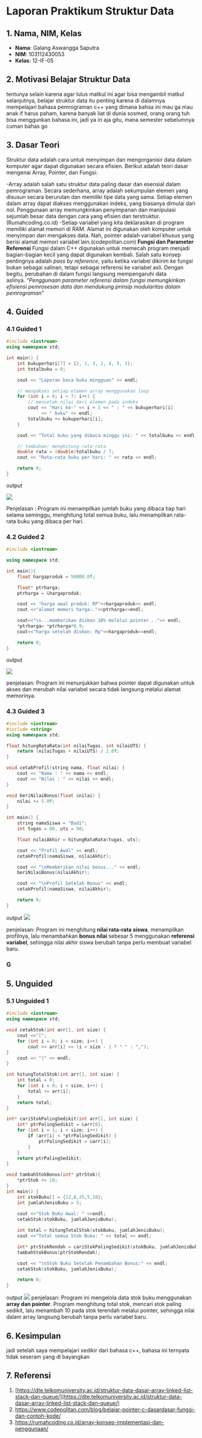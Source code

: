 # Laporan Praktikum Struktur Data

## 1. Nama, NIM, Kelas
- **Nama**: Galang Aswangga Saputra
- **NIM**: 103112430053
- **Kelas**: 12-IF-05

## 2. Motivasi Belajar Struktur Data
tentunya selain karena agar lulus matkul ini agar bisa mengambil matkul selanjutnya, belajar struktur data itu penting karena di dalamnya mempelajari bahasa pemrograman c++ yang dimana bahsa ini mau ga mau anak if harus paham, karena banyak liat di dunia sosmed, orang orang tuh bisa menggunkan bahasa ini, jadi ya iri aja gitu, mana semester sebelumnya cuman bahas go
## 3. Dasar Teori
Struktur data adalah cara untuk menyimpan dan mengorganisir data dalam komputer agar dapat digunakan secara efisien. Berikut adalah teori dasar mengenai Array, Pointer, dan Fungsi:

-Array adalah salah satu struktur data paling dasar dan esensial dalam pemrograman. Secara sederhana, array adalah sekumpulan elemen yang disusun secara berurutan dan memiliki tipe data yang sama. Setiap elemen dalam array dapat diakses menggunakan indeks, yang biasanya dimulai dari nol. Penggunaan array memungkinkan penyimpanan dan manipulasi sejumlah besar data dengan cara yang efisien dan terstruktur. (Rumahcoding.co.id)
-Setiap variabel yang kita deklarasikan di program memiliki alamat memori di RAM. Alamat ini digunakan oleh komputer untuk menyimpan dan mengakses data. Nah, pointer adalah variabel khusus yang berisi alamat memori variabel lain.(codepolitan.com)
**Fungsi dan Parameter Referensi** Fungsi dalam C++ digunakan untuk memecah program menjadi bagian-bagian kecil yang dapat digunakan kembali. Salah satu konsep pentingnya adalah _pass by reference_, yaitu ketika variabel dikirim ke fungsi bukan sebagai salinan, tetapi sebagai referensi ke variabel asli. Dengan begitu, perubahan di dalam fungsi langsung mempengaruhi data aslinya. _“Penggunaan parameter referensi dalam fungsi memungkinkan efisiensi pemrosesan data dan mendukung prinsip modularitas dalam pemrograman”_
## 4. Guided
### 4.1 Guided 1

```cpp
#include <iostream>
using namespace std;

int main() {
    int bukuperhari[7] = {2, 1, 3, 2, 4, 5, 1};
    int totalbuku = 0;

    cout << "Laporan baca buku mingguan" << endl;

    // mengakses setiap elemen array menggunakan loop
    for (int i = 0; i < 7; i++) {
        // mencetak nilai dari elemen pada indeks
        cout << "Hari ke-" << i + 1 << " : " << bukuperhari[i]
             << " buku" << endl;
        totalbuku += bukuperhari[i];
    }

    cout << "Total buku yang dibaca minggu ini: " << totalbuku << endl;

    // tambahan: menghitung rata-rata
    double rata = (double)totalbuku / 7;
    cout << "Rata-rata buku per hari: " << rata << endl;

    return 0;
}
```

output

![](output/1.png)

Penjelasan :
Program ini menampilkan jumlah buku yang dibaca tiap hari selama seminggu, menghitung total semua buku, lalu menampilkan rata-rata buku yang dibaca per hari.
### 4.2 Guided 2

```cpp
#include <iostream>

using namespace std;

int main(){
    float hargaproduk = 50000.0f;

    float* ptrharga;
    ptrharga = &hargaproduk;

    cout << "harga awal produk: RP"<<hargaproduk<< endl;
    cout <<"alamat memori harga:."<<ptrharga<<endl;

    cout<<"\n...memberikan diskon 10% melalui pointer..."<< endl;
    *ptrharga= *ptrharga*0.9;
    cout<<"harga setelah diskon: Rp"<<hargaproduk<<endl;

    return 0;
}
```

output

![](output/2.png)


penjelasan: 
Program ini menunjukkan bahwa pointer dapat digunakan untuk akses dan merubah nilai variabel secara tidak langsung melalui alamat memorinya.

### 4.3 Guided 3

```cpp
#include <iostream>
#include <string>
using namespace std;

float hitungRataRata(int nilaiTugas, int nilaiUTS) {
    return (nilaiTugas + nilaiUTS) / 2.0f;
}

void cetakProfil(string nama, float nilai) {
    cout << "Nama : " << nama << endl;
    cout << "Nilai : " << nilai << endl;
}

void beriNilaiBonus(float &nilai) {
    nilai += 5.0f;
}

int main() {
    string namaSiswa = "Budi";
    int tugas = 80, uts = 90;

    float nilaiAkhir = hitungRataRata(tugas, uts);

    cout << "Profil Awal" << endl;
    cetakProfil(namaSiswa, nilaiAkhir);

    cout << "\nMemberikan nilai bonus..." << endl;
    beriNilaiBonus(nilaiAkhir);

    cout << "\nProfil Setelah Bonus" << endl;
    cetakProfil(namaSiswa, nilaiAkhir);

    return 0;
}
```

output
![](output/3.png)

penjelasan:
Program ini menghitung **nilai rata-rata siswa**, menampilkan profilnya, lalu menambahkan **bonus nilai** sebesar 5 menggunakan **referensi variabel**, sehingga nilai akhir siswa berubah tanpa perlu membuat variabel baru.
### G 

## 5. Unguided
### 5.1 Unguided 1
``` cpp
#include <iostream>
using namespace std;

void cetakStok(int arr[], int size) {
    cout <<"[";
    for (int i = 0; i < size; i++) {
        cout << arr[i] << (i < size - 1 ? " " : ",");
}
    cout << "]" << endl;
}

int hitungTotalStok(int arr[], int size) {
    int total = 0;
    for (int i = 0; i < size; i++) {
        total += arr[i];
    }
    return total;
}

int* cariStokPalingSedikit(int arr[], int size) {
    int* ptrPalingSedikit = &arr[0];
    for (int i = 1; i < size; i++) {
        if (arr[i] < *ptrPalingSedikit) {
            ptrPalingSedikit = &arr[i];
        }
    }
    return ptrPalingSedikit;
}

void tambahStokBonus(int* ptrStok){
    *ptrStok += 10;
}
int main() {
    int stokBuku[] = {12,8,25,5,18};
    int jumlahJenisBuku = 5;
    
    cout <<"Stok Buku Awal: " <<endl;
    cetakStok(stokBuku, jumlahJenisBuku);

    int total = hitungTotalStok(stokBuku, jumlahJenisBuku);
    cout <<"Total semua Stok Buku: " << total << endl;

    int* ptrStokRendah = cariStokPalingSedikit(stokBuku, jumlahJenisBuku);
    tambahStokBonus(ptrStokRendah);

    cout << "\nStok Buku Setelah Penambahan Bonus:" << endl;
    cetakStok(stokBuku, jumlahJenisBuku);

    return 0;
}
```

output
![](output/4.png)
penjelasan:
Program ini mengelola data stok buku menggunakan **array dan pointer**. Program menghitung total stok, mencari stok paling sedikit, lalu menambah 10 pada stok terendah melalui pointer, sehingga nilai dalam array langsung berubah tanpa perlu variabel baru.


## 6. Kesimpulan
jadi setelah saya mempelajari sedikir dari bahasa c++, bahasa ini ternyata tidak seseram yang di bayangkan
## 7. Referensi
1. [https://dte.telkomuniversity.ac.id/struktur-data-dasar-array-linked-list-stack-dan-queue/](https://dte.telkomuniversity.ac.id/struktur-data-dasar-array-linked-list-stack-dan-queue/)
2. https://www.codepolitan.com/blog/belajar-pointer-c-dasardasar-fungsi-dan-contoh-kode/
3. https://rumahcoding.co.id/array-konsep-implementasi-dan-penggunaan/